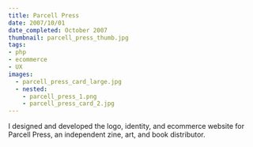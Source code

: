 ```yaml
---
title: Parcell Press
date: 2007/10/01
date_completed: October 2007
thumbnail: parcell_press_thumb.jpg
tags:
- php
- ecommerce
- UX
images:
  - parcell_press_card_large.jpg
  - nested:
    - parcell_press_1.png
    - parcell_press_card_2.jpg
---
```


I designed and developed the logo, identity, and ecommerce website for Parcell Press, an independent zine, art, and book distributor.

